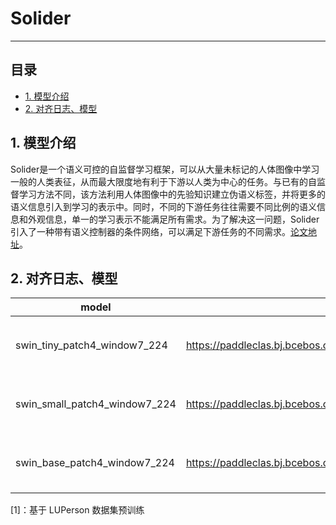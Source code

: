 # Solider

-----
## 目录

- [1. 模型介绍](#1)
- [2. 对齐日志、模型](#2)

<a name='1'></a>

## 1. 模型介绍

Solider是一个语义可控的自监督学习框架，可以从大量未标记的人体图像中学习一般的人类表征，从而最大限度地有利于下游以人类为中心的任务。与已有的自监督学习方法不同，该方法利用人体图像中的先验知识建立伪语义标签，并将更多的语义信息引入到学习的表示中。同时，不同的下游任务往往需要不同比例的语义信息和外观信息，单一的学习表示不能满足所有需求。为了解决这一问题，Solider引入了一种带有语义控制器的条件网络，可以满足下游任务的不同需求。[论文地址](https://arxiv.org/abs/2303.17602)。

<a name='2'></a>

## 2. 对齐日志、模型

| model                         | weight                                                       | log                                                          |
| ----------------------------- | ------------------------------------------------------------ | ------------------------------------------------------------ |
| swin_tiny_patch4_window7_224  | https://paddleclas.bj.bcebos.com/models/SOLIDER/SwinTransformer_tiny_patch4_window7_224_pretrained.pdparams | 链接：https://pan.baidu.com/s/1W5zUFboMMhXETy4HEWbM3Q?pwd=45nx <br/>提取码：45nx |
| swin_small_patch4_window7_224 | https://paddleclas.bj.bcebos.com/models/SOLIDER/SwinTransformer_small_patch4_window7_224_pretrained.pdparams | 链接：https://pan.baidu.com/s/1sqcUdfv6FyhW9_QgxBUPWA?pwd=letv <br/>提取码：letv |
| swin_base_patch4_window7_224  | https://paddleclas.bj.bcebos.com/models/SOLIDER/SwinTransformer_base_patch4_window7_224_pretrained.pdparams | 链接：https://pan.baidu.com/s/1S2TgDxDRa72C_3FrP8duiA?pwd=u3d2 <br/>提取码：u3d2 |

[1]：基于  LUPerson 数据集预训练

<a name='3'></a>
